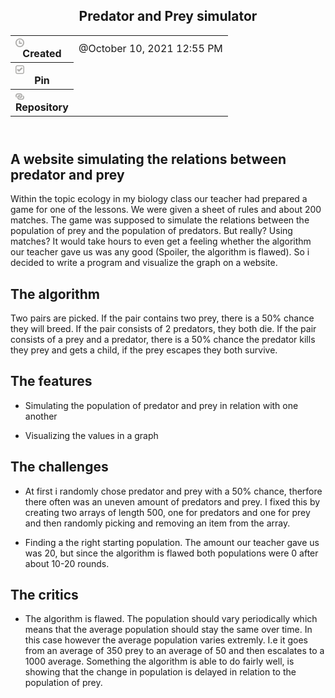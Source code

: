 <html>
	<head>
		<meta http-equiv="Content-Type" content="text/html; charset=utf-8" />
		<title>Predator and Prey simulator</title>
	<body>
		<article id="002feeef-38f3-4ede-9f25-4893f6581cfd" class="page sans">
			<header>
				<h1 class="page-title">Predator and Prey simulator</h1>
				<table class="properties">
					<tbody>
						<tr class="property-row property-row-created_time">
							<th>
								<span class="icon property-icon"
									><svg
										viewBox="0 0 14 14"
										style="width: 14px; height: 14px; display: block; fill: rgba(55, 53, 47, 0.4); flex-shrink: 0; -webkit-backface-visibility: hidden"
										class="typesCreatedAt"
									>
										<path
											d="M6.98643729,14.0000972 C5.19579566,14.0000972 3.40419152,13.3106896 2.04245843,11.9323606 C-0.681017475,9.21200555 -0.680780251,4.76029539 2.04293482,2.04012507 C4.76664406,-0.68004331 9.22427509,-0.68004331 11.9480135,2.04013479 C13.272481,3.36277455 14,5.1330091 14,6.99552762 C14,8.87640182 13.2721894,10.6285043 11.9480135,11.9509302 C10.5679344,13.3105924 8.77756503,14.0000972 6.98643729,14.0000972 Z M10.2705296,7.00913883 L10.2705296,8.46099754 L10.2705296,8.65543362 L10.076181,8.65543362 L8.6543739,8.65543362 L5.72059514,8.65543362 L5.52619796,8.65543362 L5.52619796,8.46099754 L5.52619796,5.52541044 L5.52619796,3.37946773 L5.52619796,3.18502193 L5.72059514,3.18502193 L7.17253164,3.18502193 L7.36692883,3.18502193 L7.36692883,3.37946773 L7.36692883,6.81467358 L10.076181,6.81467358 L10.2705296,6.81467358 L10.2705296,7.00913883 Z M12.1601539,6.99552762 C12.1601539,5.61697497 11.6190112,4.32597154 10.6393933,3.34769528 C8.63253764,1.34336744 5.35197452,1.34061603 3.34153136,3.33944106 C3.33868273,3.34219247 3.33607716,3.34494388 3.33322852,3.34769528 C1.32397148,5.35459953 1.32372842,8.63641682 3.33322852,10.6433794 C5.34295224,12.6504489 8.62968901,12.6504489 10.6393933,10.6433794 C11.6190112,9.66506426 12.1601539,8.37408027 12.1601539,6.99552762 Z"
										></path></svg></span
								>Created
							</th>
							<td><time>@October 10, 2021 12:55 PM</time></td>
						</tr>
						<tr class="property-row property-row-checkbox">
							<th>
								<span class="icon property-icon"
									><svg
										viewBox="0 0 14 14"
										style="width: 14px; height: 14px; display: block; fill: rgba(55, 53, 47, 0.4); flex-shrink: 0; -webkit-backface-visibility: hidden"
										class="typesCheckbox"
									>
										<path
											d="M0,3 C0,1.34314 1.34326,0 3,0 L11,0 C12.6567,0 14,1.34314 14,3 L14,11 C14,12.6569 12.6567,14 11,14 L3,14 C1.34326,14 0,12.6569 0,11 L0,3 Z M3,1.5 C2.17139,1.5 1.5,2.17157 1.5,3 L1.5,11 C1.5,11.8284 2.17139,12.5 3,12.5 L11,12.5 C11.8286,12.5 12.5,11.8284 12.5,11 L12.5,3 C12.5,2.17157 11.8286,1.5 11,1.5 L3,1.5 Z M2.83252,6.8161 L3.39893,6.27399 L3.57617,6.10425 L3.92334,5.77216 L4.26904,6.10559 L4.44531,6.27582 L5.58398,7.37402 L9.28271,3.81073 L9.45996,3.64008 L9.80664,3.3056 L10.1538,3.63989 L10.3311,3.81067 L10.8936,4.35303 L11.0708,4.52399 L11.4434,4.88379 L11.0708,5.24353 L10.8936,5.41437 L6.1084,10.0291 L5.93115,10.2 L5.58398,10.5344 L5.23682,10.2 L5.05957,10.0292 L2.83057,7.87946 L2.65283,7.70801 L2.27832,7.34674 L2.6543,6.98694 L2.83252,6.8161 Z"
										></path></svg></span
								>Pin
							</th>
							<td><div class="checkbox checkbox-off"></div></td>
						</tr>
						<tr class="property-row property-row-url">
							<th>
								<span class="icon property-icon"
									><svg
										viewBox="0 0 14 14"
										style="width: 14px; height: 14px; display: block; fill: rgba(55, 53, 47, 0.4); flex-shrink: 0; -webkit-backface-visibility: hidden"
										class="typesUrl"
									>
										<path
											d="M3.73333,3.86667 L7.46667,3.86667 C8.49613,3.86667 9.33333,4.70387 9.33333,5.73333 C9.33333,6.7628 8.49613,7.6 7.46667,7.6 L6.53333,7.6 C6.01813,7.6 5.6,8.0186 5.6,8.53333 C5.6,9.04807 6.01813,9.46667 6.53333,9.46667 L7.46667,9.46667 C9.5284,9.46667 11.2,7.79507 11.2,5.73333 C11.2,3.6716 9.5284,2 7.46667,2 L3.73333,2 C1.6716,2 0,3.6716 0,5.73333 C0,7.124 0.762067,8.33453 1.88953,8.97713 C1.87553,8.83107 1.86667,8.6836 1.86667,8.53333 C1.86667,7.92013 1.98753,7.33447 2.2036,6.7978 C1.99267,6.4954 1.86667,6.12953 1.86667,5.73333 C1.86667,4.70387 2.70387,3.86667 3.73333,3.86667 Z M12.1095,5.28907 C12.1231,5.4356 12.1333,5.58307 12.1333,5.73333 C12.1333,6.34607 12.0101,6.9294 11.7931,7.46513 C12.0059,7.768 12.1333,8.13573 12.1333,8.53333 C12.1333,9.5628 11.2961,10.4 10.2667,10.4 L6.53333,10.4 C5.50387,10.4 4.66667,9.5628 4.66667,8.53333 C4.66667,7.50387 5.50387,6.66667 6.53333,6.66667 L7.46667,6.66667 C7.98187,6.66667 8.4,6.24807 8.4,5.73333 C8.4,5.2186 7.98187,4.8 7.46667,4.8 L6.53333,4.8 C4.4716,4.8 2.8,6.4716 2.8,8.53333 C2.8,10.59507 4.4716,12.2667 6.53333,12.2667 L10.2667,12.2667 C12.3284,12.2667 14,10.59507 14,8.53333 C14,7.14267 13.2375,5.93167 12.1095,5.28907 Z"
										></path></svg></span
								>Repository
							</th>
							<td></td>
						</tr>
					</tbody>
				</table>
			</header>
			<div class="page-body">
				<h2 id="49e99981-83ed-434c-a87b-4b4f17b01144" class="">A website simulating the relations between predator and prey</h2>
				<p id="83db2842-11a6-4ddb-b7fa-ba6461244b20" class=""></p>
				<p id="6ce8e16d-67e1-45d0-8c83-d8972ad347ff" class="">
					Within the topic ecology in my biology class our teacher had prepared a game for one of the lessons. We were given a sheet of rules and about 200 matches. The game was supposed to
					simulate the relations between the population of prey and the population of predators. But really? Using matches? It would take hours to even get a feeling whether the algorithm
					our teacher gave us was any good (Spoiler, the algorithm is flawed). So i decided to write a program and visualize the graph on a website.
				</p>
				<p id="64de29a1-115b-4cf2-9c37-6e102eed9005" class=""></p>
				<h2 id="5c01db26-b258-4d47-97bc-a0f9f6b8834a" class="">The algorithm</h2>
				<p id="85f511a6-3a9c-4927-a97a-2a67e06877af" class="">
					Two pairs are picked. If the pair contains two prey, there is a 50% chance they will breed. If the pair consists of 2 predators, they both die. If the pair consists of a prey and a
					predator, there is a 50% chance the predator kills they prey and gets a child, if the prey escapes they both survive.
				</p>
				<p id="66bbb80a-70b4-484d-8833-c101b6982e80" class=""></p>
				<h2 id="aedfabf3-1c15-4c5e-a210-95a1470c43fb" class="">The features</h2>
				<ul id="3c3f7689-5211-4e52-b801-86464ab9ba59" class="bulleted-list">
					<li style="list-style-type: disc">Simulating the population of predator and prey in relation with one another</li>
				</ul>
				<ul id="86e36005-fb41-4a3b-bb39-3242c6640638" class="bulleted-list">
					<li style="list-style-type: disc">Visualizing the values in a graph</li>
				</ul>
				<h2 id="dcbe8f21-c5e5-4a34-aef2-6b30b93add11" class="">The challenges</h2>
				<ul id="3ed3c727-752b-4117-853f-3815d7ccfcd5" class="bulleted-list">
					<li style="list-style-type: disc">
						At first i randomly chose predator and prey with a 50% chance, therfore there often was an uneven amount of predators and prey. I fixed this by creating two arrays of length
						500, one for predators and one for prey and then randomly picking and removing an item from the array.
					</li>
				</ul>
				<ul id="6f70ca02-f33b-42af-95d7-629d6bfdf008" class="bulleted-list">
					<li style="list-style-type: disc">
						Finding a the right starting population. The amount our teacher gave us was 20, but since the algorithm is flawed both populations were 0 after about 10-20 rounds.
					</li>
				</ul>
				<p id="2551d9e0-afa2-4c7b-87a3-3725e303e761" class=""></p>
				<h2 id="a15d8bbf-0619-45ee-9e2f-9c0ba8eac998" class="">The critics</h2>
				<ul id="47e546cb-9a05-4ca4-b900-457455dc4899" class="bulleted-list">
					<li style="list-style-type: disc">
						The algorithm is flawed. The population should vary periodically which means that the average population should stay the same over time. In this case however the average
						population varies extremly. I.e it goes from an average of 350 prey to an average of 50 and then escalates to a 1000 average. Something the algorithm is able to do fairly well,
						is showing that the change in population is delayed in relation to the population of prey.
					</li>
				</ul>
				<p id="6d72c8ef-1277-47a3-80d6-fb33a10596fc" class=""></p>
				<p id="e2f36bf5-d438-4b90-947e-b2e72882b024" class=""></p>
			</div>
		</article>
	</body>
</html>
